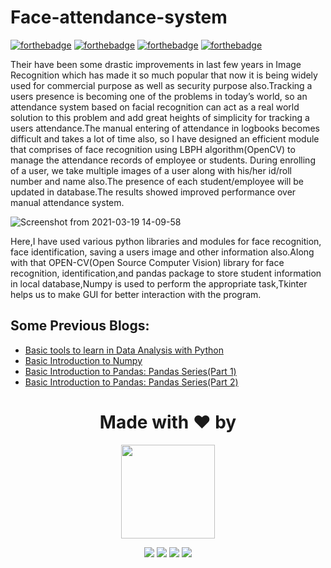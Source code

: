 # Face-attendance-system
[![forthebadge](https://forthebadge.com/images/badges/built-with-love.svg)](https://forthebadge.com)
[![forthebadge](https://forthebadge.com/images/badges/made-with-python.svg)](https://forthebadge.com)
[![forthebadge](https://forthebadge.com/images/badges/built-with-love.svg)](https://forthebadge.com)
[![forthebadge](https://forthebadge.com/images/badges/powered-by-coffee.svg)](https://forthebadge.com)

Their have been some drastic improvements in last few years in Image Recognition which has made it so much popular that now it is being widely used for commercial purpose as well as security purpose also.Tracking a users presence is becoming one of the problems in today’s world, so an attendance system based on facial recognition can act as a real world solution to this problem and add great heights of simplicity for tracking a users attendance.The manual entering of attendance in logbooks becomes difficult and takes a lot of time also, so I have designed an efficient module that comprises of face recognition using LBPH algorithm(OpenCV) to manage the attendance records of employee or students. During enrolling of a user, we take multiple images of a user along with his/her id/roll number and name also.The presence of each student/employee will be updated in database.The results showed improved performance over manual attendance system.

![Screenshot from 2021-03-19 14-09-58](https://user-images.githubusercontent.com/69477761/111753506-f1fc3900-88bc-11eb-8e27-237424a706a5.png)

Here,I have used various python libraries and modules for face recognition, face identification, saving a users image and other information also.Along with that OPEN-CV(Open Source Computer Vision) library for face recognition, identification,and pandas package to store student information in local database,Numpy is used to perform the appropriate task,Tkinter helps us to make GUI for better interaction with the program.



## Some Previous Blogs:
<!-- BLOG-POST-LIST:START -->
- [Basic tools to learn in Data Analysis with Python](https://medium.com/analytics-vidhya/basic-tools-to-learn-in-data-analysis-with-python-5b9b4a7a1b61)
- [Basic Introduction to Numpy](https://medium.com/analytics-vidhya/basic-introduction-to-numpy-8308c2778e43)
- [Basic Introduction to Pandas: Pandas Series(Part 1)](https://medium.com/analytics-vidhya/basic-introduction-to-pandas-pandas-series-part-1-ee08073b109)
- [Basic Introduction to Pandas: Pandas Series(Part 2)](https://medium.com/analytics-vidhya/basic-introduction-to-pandas-pandas-series-part-2-492c887aeb94)
<!-- BLOG-POST-LIST:END -->

<h1 align=center> Made with ❤️ by </h1>
<p align="center">
  <a href="https://github.com/abhishek-iiit"><img src="https://user-images.githubusercontent.com/69477761/111753834-4ef7ef00-88bd-11eb-856c-afe7d58115d5.png" width=150px height=150px /></a> 
    
<p align="center">
  <img src="https://img.shields.io/badge/abhishekiiit%20-%230077B5.svg?&style=for-the-badge&logo=linkedin&logoColor=white"/>  <img src="https://img.shields.io/badge/abhishekiiit%20-%231DA1F2.svg?&style=for-the-badge&logo=Twitter&logoColor=white"/> <img src="https://img.shields.io/badge/manneabhi%20-%23E4405F.svg?&style=for-the-badge&logo=Instagram&logoColor=white"/> <img src="https://img.shields.io/badge/abhishekiiit%20-%24E4405F.svg?&style=for-the-badge&logo=Medium&logoColor=white"/>
